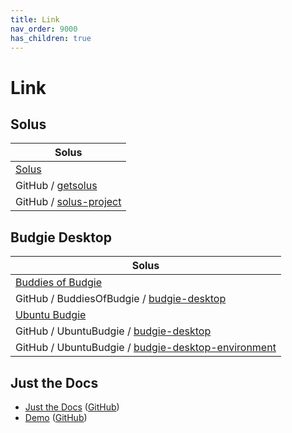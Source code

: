```yaml
---
title: Link
nav_order: 9000
has_children: true
---
```



# Link




## Solus

| Solus |
| ----- |
| [Solus](https://getsol.us/) |
| GitHub / [getsolus](https://github.com/getsolus) |
| GitHub / [solus-project](https://github.com/solus-project) |




## Budgie Desktop

| Solus |
| ----- |
| [Buddies of Budgie](https://buddiesofbudgie.org/) |
| GitHub / BuddiesOfBudgie / [budgie-desktop](https://github.com/BuddiesOfBudgie/budgie-desktop) |
| [Ubuntu Budgie](https://ubuntubudgie.org/) |
| GitHub / UbuntuBudgie / [budgie-desktop](https://github.com/UbuntuBudgie/budgie-desktop) |
| GitHub / UbuntuBudgie / [budgie-desktop-environment](https://github.com/UbuntuBudgie/budgie-desktop-environment) |




## Just the Docs

* [Just the Docs](https://pmarsceill.github.io/just-the-docs/) ([GitHub](https://github.com/pmarsceill/just-the-docs))
* [Demo](https://pmarsceill.github.io/jtd-remote/) ([GitHub](https://github.com/pmarsceill/jtd-remote))
